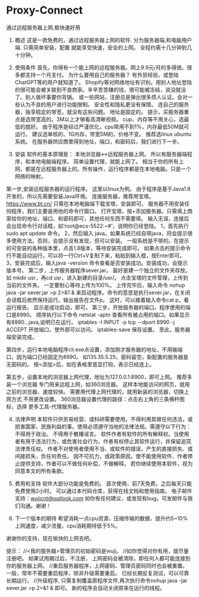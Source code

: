 # Proxy-Connect
通过远程服务器上网,极快速好用
1. 概述
这是一款免费的，通过远程服务器上网的软件. 分为服务器端,和电脑用户端. 
只需简单安装，配置 就能享受快速，安全的上网。
全程约需十几分钟到几十分钟。

2. 使用条件
首先，你得有一个能上网的远程服务器。网上9.9元/月的多得很。很多都支持一个月支付。
  为什么要用自己的服务器？ 有外贸经验，或登陆ChatGPT等的用户就知道了。
  Shopify等对网络地址有识别。用别人地址登陆的很可能会被关联到不良商家。辛辛苦苦赚的钱，很可能被冻结，说没就没了。别人做坏事要你背锅。
  或一些网站，注册总是弹出很多烦人认证。会对一些认为不良的用户进行功能限制。
  安全性和隐私更没有保障。
  连自己的服务器，独享稳定的带宽，就没有这些问题。 地址是固定的。
提示，买服务器重点是选带宽高的。3M以上才够看高清晰视频。 cup、内存等不用关心，选最低的就好。 
由于程序是经过严谨优化，cpu常用不到1%，内存最低50M就可运行。 建议选单核的、1G内存，带宽5M的，价格不变。 推荐选linux ubuntu系统。
在服务器供应商里得到地址，端口，和密码后，我们进行下一步。
3. 安装
软件的基本原理是： 本地浏览器<->远程服务器上网。 所以有服务器端程序，和本地电脑端程序。
简单设置代理，就能上网了。 相当于你的所有上网，都是在远程服务器上的。所有操作，运行程序都是在本地电脑。只是一个网络的映射。

第一步,安装远程服务器的运行程序。 这里以linux为例。
  由于程序是基于Java1.8开发的，所以先需要安装Java环境。
  连接服务器，推荐用宝塔。 https://www.bt.cn/
    只需在本地电脑端下载宝塔，安装即可。 服务器不用安装任何程序，我们主要是用他的命令行窗口。
    打开宝塔，按+添加服务器。只需填上商家给你的地址、端口、和密码即可，其他任何东西不需要填。
      输入无误，连接后会出现命令行对话框，如‘root@ecs-5522:~#’，说明你已经登陆。
  1，首先执行 sudo apt update 命令。
  2，然后输入 java。如果系统已经自带java，将会提示很多使用方法。否则，会提示没有发现，但可以安装。
    一般系统是不带的。在提示的可安装的各种版本里，点击1.8版本，等待安装完成即可。
    如果点击的提示命令行不能自动运行，可以将一行Ctrl+V复制下来，粘贴到输入框，按Enter即可。
  3，安装完成后，输入java -version 命令查看是否安装成功。安装成功，会提示版本号。
第二步，上传服务器程序sever.jar。
  最好是建一个独立的文件夹存放。 如 mkdir usr，再cd usr，进入新建的目录/usr/。
  点击宝塔的文件管理，上传到当前的文件夹。 一定要耐心等待上传为100%。
  上传完毕后，输入命令
   nohup java -jar sever.jar >p 2>&1 & 
     来启动程序。命令的意思是执行sever.jar，在关闭会话框后依然保持运行。输出报告在文件p。
  这时，可以接着输入命令cat p，看运行报告。 显示是成功启动，即可。
第三步，开放服务器的端口。程序使用的端口是8990。
  顺序执行以下命令
  netstat -aptn
    查看所有被占用的端口。如果显示有8990...java,说明已在运行。
  iptables -I INPUT -p tcp --dport 8990 -j ACCEPT
    开放端口，使外部可以访问。
  iptables-save
    保存设置。 至此，服务器端安装完成。
    
第四步，运行本地电脑程序cli.exe点设置，添加刚才服务器的地址，不用输端口，因为端口已经固定为8990。
   如135.35.5.25，密码留空。新配置的服务器是无密码的。 按<添加>后，如在表格里首显打钩，表示已经连上。
   
第五步，设置本地的浏览器上网代理，地址为127.0.0.1:8900，即可上网。
  推荐多装一个浏览器 专门用来远程上网，如360浏览器。 这样本地能访问的网页，就用之前的浏览器，速度较快。
  需要用代理上网代理的，就用新装的浏览器，切换上网方式 不用更改设置。 
  360浏览器设置代理的路径：点击右上角的三条横杆图标，选择 更多工具-代理服务器。
  
4. 法律声明
 本软件只供贸易经营、或科研需要使用。不得利用其做任何违法，或损害国家、民族利益的事。使用必须遵守当地的法律法规。需遵守以下行为：
   不得用于政治。
   不得用于散播谣言。
 软件作者有软件的所有解释权。当使用者有用于违法行为，或危害社会行为，作者有权停止其软件运行，并保留追究法律责任权。
 作者不对使用者使用不当、或软件的错误，产生的直接损失、或间接损失，负任何责任。
 因不可抗力，或政策原因，使不能使用软件、作者停止提供支持，作者可以不做任何补偿，不做解释。
 若你继续使用本软件，视为同意本文的所有条款。
 
5. 费用和支持
 软件大部分功能是免费的。
 首次使用，前7天免费。之后每天只能免费使用2小时。
 可以通过本代码仓库，获得在线文档和使用指南。
 电子邮件支持：wujicnt@outlook.com 如你有任何建议，或发现有bug，可发邮件与我们沟通。谢谢！
 
6. 下一个版本的期待
 希望消耗一点cpu资源，压缩传输的数据，提升约5~10%上网速度，减少流量。cpu消耗期待低于5%。
 
谢谢你的支持，现在愉快的上网去吧。

提示：
//<我的服务器>管理员的初始密码是wuji。 
//如你觉得对你有用，就尽量注册吧。 如果试用期过后，不注册， 上网密码会被清除，即任何人都可能连接到你的服务器上网。 
//重启服务器程序，上网密码、管理员密码同时也会被重置。 一般，常年不需要重启程序，除非升级需要重启。 已经长期反复测试，可以可靠长期运行。 
//升级程序, 只需复制覆盖原程序文件,再次执行命令nohup java -jar sever.jar >p 2>&1 & 即可。 新的程序会自动关闭原来在运行的线程。

